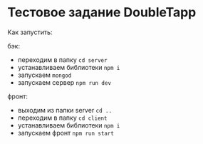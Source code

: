 # Тестовое задание DoubleTapp
Как запустить:

бэк:
 - переходим в папку  `cd server`
 - устанавливаем библиотеки  `npm i`
 - запускаем  `mongod`
 - запускаем сервер  `npm run dev`

фронт:
 - выходим из папки server  `cd ..`
 - переходим в папку  `cd client`
 - устанавливаем библиотеки  `npm i`
 - запускаем фронт  `npm run start`

